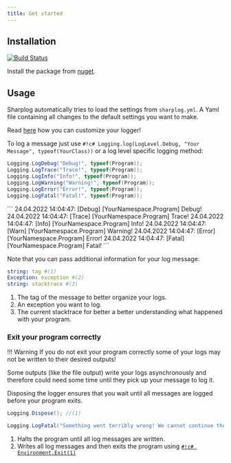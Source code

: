 ```yaml
---
title: Get started
---
```

## Installation

[![Build Status](https://img.shields.io/nuget/v/MarvinFuchs.SharpLog.svg)](https://www.nuget.org/packages/MarvinFuchs.SharpLog)

Install the package from [nuget](https://www.nuget.org/packages/MarvinFuchs.SharpLog/).

## Usage

Sharplog automatically tries to load the settings from `sharplog.yml`. A Yaml file containing all changes to the default settings you want to make.

Read [here](/Setup/) how you can customize your logger!

To log a message just use `#!c# Logging.log(LogLevel.Debug, "Your Message", typeof(YourClass))` or a log level specific logging method:

``` c# title="Log level specific logging methods"
Logging.LogDebug("Debug!", typeof(Program));
Logging.LogTrace("Trace!", typeof(Program));
Logging.LogInfo("Info!", typeof(Program));
Logging.LogWarning("Warning!", typeof(Program));
Logging.LogError("Error!", typeof(Program));
Logging.LogFatal("Fatal!", typeof(Program));
```

<div class="result" markdown>
```
24.04.2022 14:04:47: [Debug] [YourNamespace.Program]  Debug!
24.04.2022 14:04:47: [Trace] [YourNamespace.Program]  Trace!
24.04.2022 14:04:47: [Info] [YourNamespace.Program]  Info!
24.04.2022 14:04:47: [Warn] [YourNamespace.Program]  Warning!
24.04.2022 14:04:47: [Error] [YourNamespace.Program]  Error!
24.04.2022 14:04:47: [Fatal] [YourNamespace.Program]  Fatal!
```
</div>

Note that you can pass additional information for your log message:

``` yaml
string: tag #(1)
Exception: exception #(2)
string: stacktrace #(3)
```

1. The tag of the message to better organize your logs.
2. An exception you want to log.
3. The current stacktrace for better a better understanding what happened with your program.

### Exit your program correctly

!!! Warning
    If you do not exit your program correctly some of your logs may not be written to their desired outputs!

Some outputs (like the file output) write your logs asynchronously and therefore could need some time until they pick up your message to log it.

Disposing the logger ensures that you wait until all messages are logged before your program exits.

``` c# title="Possible ways of disposing the logger"
Logging.Dispose(); //(1)

Logging.LogFatal("Something went terribly wrong! We cannot continue the program.", typeof(Program)); //(2)
```

1. Halts the program until all log messages are written.
2. Writes all log messages and then exits the program using [`#!c# Environment.Exit(1)`](https://docs.microsoft.com/en-us/dotnet/api/system.environment.exit?view=net-6.0)
